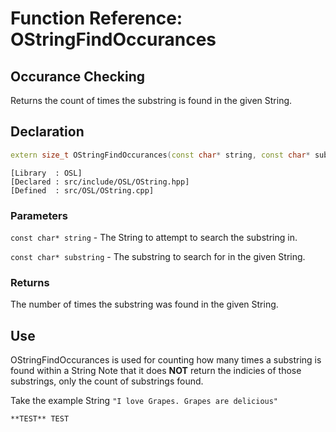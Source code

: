 # Function Reference: OStringFindOccurances
## Occurance Checking
Returns the count of times the substring is found in the given String.

## Declaration
```cpp
extern size_t OStringFindOccurances(const char* string, const char* substring);
```
```
[Library  : OSL]
[Declared : src/include/OSL/OString.hpp]
[Defined  : src/OSL/OString.cpp]
```

### Parameters
`const char* string` - The String to attempt to search the substring in.

`const char* substring` - The substring to search for in the given String.

### Returns
The number of times the substring was found in the given String.

## Use
OStringFindOccurances is used for counting how many times a substring is found within a String
Note that it does **NOT** return the indicies of those substrings, only the count of substrings found.

Take the example String `"I love Grapes. Grapes are delicious"`

`**TEST** TEST`